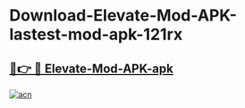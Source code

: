 # Download-Elevate-Mod-APK-lastest-mod-apk-121rx

<h2><a href="https://apkcomod.com?title=Elevate-Mod-APK">🔗👉 🔴 Elevate-Mod-APK-apk </a></h2>

[![acn](https://github.com/user-attachments/assets/0f9c940e-d8b0-45ae-aac7-cd30a18b3e1c)](https://apkcomod.com?title=Elevate-Mod-APK)
